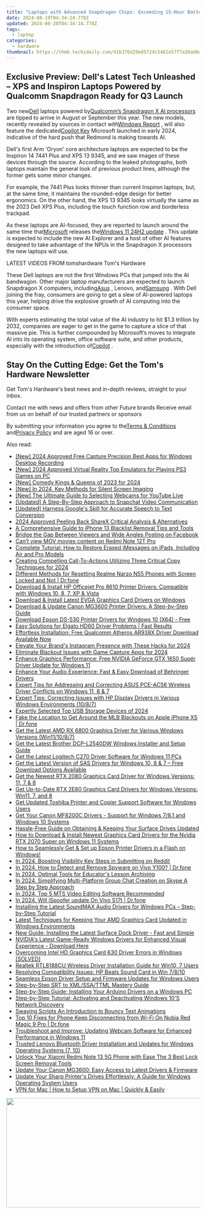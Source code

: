 ```yaml
---
title: "Laptops with Advanced Snapdragon Chips: Exceeding 15-Hour Battery Test Results and Keeping Pace with Leading Intel Models"
date: 2024-08-19T04:34:14.778Z
updated: 2024-08-20T04:34:14.778Z
tags:
  - laptop
categories:
  - hardware
thumbnail: https://thmb.techidaily.com/41b376d29e85724c5481e57f7a36ad6deb299d08d21887a298dcedb2ce73aa51.jpg
---
```


## Exclusive Preview: Dell's Latest Tech Unleashed – XPS and Inspiron Laptops Powered by Qualcomm Snapdragon Ready for Q3 Launch

Two new[Dell](https://tools.techidaily.com) laptops powered by[Qualcomm’s Snapdragon X AI processors](https://tools.techidaily.com) are tipped to arrive in August or September this year. The new models, recently revealed by sources in contact with[Windows Report](https://windowsreport.com/exclusive-images-this-is-dells-upcoming-lineup-with-elite-x-intel-ultra-cpus/) , will also feature the dedicated[Copilot Key](https://tools.techidaily.com) Microsoft launched in early 2024, indicative of the hard push that Redmond is making towards AI.

 Dell's first Arm 'Oryon' core architecture laptops are expected to be the Inspiron 14 7441 Plus and XPS 13 9345, and we saw images of these devices through the source. According to the leaked photographs, both laptops maintain the general look of previous product lines, although the former gets some minor changes.

 For example, the 7441 Plus looks thinner than current Inspiron laptops, but, at the same time, it maintains the rounded-edge design for better ergonomics. On the other hand, the XPS 13 9345 looks virtually the same as the 2023 Dell XPS Plus, including the touch function row and borderless trackpad.

 As these laptops are AI-focused, they are reported to launch around the same time that[Microsoft](https://tools.techidaily.com) releases the[Windows 11 24H2 update](https://tools.techidaily.com) . This update is expected to include the new AI Explorer and a host of other AI features designed to take advantage of the NPUs in the Snapdragon X processors the new laptops will use.

 LATEST VIDEOS FROM tomshardware Tom's Hardware

 These Dell laptops are not the first Windows PCs that jumped into the AI bandwagon. Other major laptop manufacturers are expected to launch Snapdragon X computers, including[Asus](https://tools.techidaily.com) , Lenovo, and[Samsung](https://tools.techidaily.com) . With Dell joining the fray, consumers are going to get a slew of AI-powered laptops this year, helping drive the explosive growth of AI computing into the consumer space.

 With experts estimating the total value of the AI industry to hit $1.3 trillion by 2032, companies are eager to get in the game to capture a slice of that massive pie. This is further compounded by Microsoft’s moves to integrate AI into its operating system, office software suite, and other products, especially with the introduction of[Copilot](https://tools.techidaily.com) .

## Stay On the Cutting Edge: Get the Tom's Hardware Newsletter

 Get Tom's Hardware's best news and in-depth reviews, straight to your inbox.

 Contact me with news and offers from other Future brands  Receive email from us on behalf of our trusted partners or sponsors

 By submitting your information you agree to the[Terms & Conditions](https://futureplc.com/terms-conditions/) and[Privacy Policy](https://futureplc.com/privacy-policy/) and are aged 16 or over.

<ins class="adsbygoogle"
     style="display:block"
     data-ad-format="autorelaxed"
     data-ad-client="ca-pub-7571918770474297"
     data-ad-slot="1223367746"></ins>



<ins class="adsbygoogle"
     style="display:block"
     data-ad-client="ca-pub-7571918770474297"
     data-ad-slot="8358498916"
     data-ad-format="auto"
     data-full-width-responsive="true"></ins>

<span class="atpl-alsoreadstyle">Also read:</span>
<div><ul>
<li><a href="https://visual-screen-recording.techidaily.com/new-2024-approved-free-capture-precision-best-apps-for-windows-desktop-recording/"><u>[New] 2024 Approved  Free Capture Precision  Best Apps for Windows Desktop Recording</u></a></li>
<li><a href="https://screen-recording.techidaily.com/new-2024-approved-virtual-reality-top-emulators-for-playing-ps3-games-on-pc/"><u>[New] 2024 Approved  Virtual Reality  Top Emulators for Playing PS3 Games on PC</u></a></li>
<li><a href="https://twitter-clips.techidaily.com/new-comedy-kings-and-queens-of-2023-for-2024/"><u>[New] Comedy Kings & Queens of 2023 for 2024</u></a></li>
<li><a href="https://screen-capture.techidaily.com/new-in-2024-key-methods-for-silent-screen-imaging/"><u>[New] In 2024, Key Methods for Silent Screen Imaging</u></a></li>
<li><a href="https://facebook-video-share.techidaily.com/new-the-ultimate-guide-to-selecting-webcams-for-youtube-live/"><u>[New] The Ultimate Guide to Selecting Webcams for YouTube Live</u></a></li>
<li><a href="https://snapchat-videos.techidaily.com/updated-a-step-by-step-approach-to-snapchat-video-communication/"><u>[Updated] A Step-By-Step Approach to Snapchat Video Communication</u></a></li>
<li><a href="https://screen-video-capture.techidaily.com/updated-harness-googles-skill-for-accurate-speech-to-text-conversion/"><u>[Updated] Harness Google's Skill for Accurate Speech to Text Conversion</u></a></li>
<li><a href="https://screen-activity-recording.techidaily.com/2024-approved-peeling-back-sharex-critical-analysis-and-alternatives/"><u>2024 Approved  Peeling Back ShareX  Critical Analysis & Alternatives</u></a></li>
<li><a href="https://ios-unlock.techidaily.com/a-comprehensive-guide-to-iphone-13-blacklist-removal-tips-and-tools-by-drfone-ios/"><u>A Comprehensive Guide to iPhone 13 Blacklist Removal Tips and Tools</u></a></li>
<li><a href="https://facebook-clips.techidaily.com/bridge-the-gap-between-viewers-and-wide-angles-posting-on-facebook/"><u>Bridge the Gap Between Viewers and Wide Angles  Posting on Facebook</u></a></li>
<li><a href="https://phone-solutions.techidaily.com/can-t-view-mov-movies-content-on-redmi-note-12t-pro-by-aiseesoft-video-converter-play-mov-on-android/"><u>Can’t view MOV movies content on Redmi Note 12T Pro</u></a></li>
<li><a href="https://os-tips.techidaily.com/complete-tutorial-how-to-restore-erased-imessages-on-ipads-including-air-and-pro-models/"><u>Complete Tutorial: How to Restore Erased iMessages on iPads, Including Air and Pro Models</u></a></li>
<li><a href="https://facebook-video-recording.techidaily.com/creating-compelling-call-to-actions-utilizing-three-critical-copy-techniques-for-2024/"><u>Creating Compelling Call-To-Actions  Utilizing Three Critical Copy Techniques for 2024</u></a></li>
<li><a href="https://techidaily.com/different-methods-for-resetting-realme-narzo-n55-phones-with-screen-locked-and-not-drfone-by-drfone-reset-android-reset-android/"><u>Different Methods for Resetting Realme Narzo N55 Phones with Screen Locked and Not | Dr.fone</u></a></li>
<li><a href="https://hardware-updates.techidaily.com/download-and-install-hp-officejet-pro-8610-printer-drivers-compatible-with-windows-10-8-7-xp-and-vista/"><u>Download & Install HP Officejet Pro 8610 Printer Drivers: Compatible with Windows 10, 8, 7, XP & Vista</u></a></li>
<li><a href="https://hardware-updates.techidaily.com/download-and-install-latest-evga-graphics-card-drivers-on-windows/"><u>Download & Install Latest EVGA Graphics Card Drivers on Windows</u></a></li>
<li><a href="https://hardware-updates.techidaily.com/download-and-update-canon-mg3600-printer-drivers-a-step-by-step-guide/"><u>Download & Update Canon MG3600 Printer Drivers: A Step-by-Step Guide</u></a></li>
<li><a href="https://hardware-updates.techidaily.com/download-epson-ds-530-printer-drivers-for-windows-10-x64-free/"><u>Download Epson DS-530 Printer Drivers for Windows 10 (X64) - Free</u></a></li>
<li><a href="https://hardware-updates.techidaily.com/easy-solutions-for-elgato-hd60-driver-problems-fast-results/"><u>Easy Solutions for Elgato HD60 Driver Problems | Fast Results</u></a></li>
<li><a href="https://hardware-updates.techidaily.com/1722975663205-effortless-installation-free-qualcomm-atheros-ar938x-driver-download-available-now/"><u>Effortless Installation: Free Qualcomm Atheros AR938X Driver Download Available Now</u></a></li>
<li><a href="https://instagram-clips.techidaily.com/elevate-your-brands-instagram-presence-with-these-hacks-for-2024/"><u>Elevate Your Brand's Instagram Presence with These Hacks for 2024</u></a></li>
<li><a href="https://screen-activity-recording.techidaily.com/eliminate-blackout-issues-with-game-capture-apps-for-2024/"><u>Eliminate Blackout Issues with Game Capture Apps for 2024</u></a></li>
<li><a href="https://hardware-updates.techidaily.com/enhance-graphics-performance-free-nvidia-geforce-gtx-1650-super-driver-update-for-windows-11/"><u>Enhance Graphics Performance: Free NVIDIA GeForce GTX 1650 Supér Driver Update for Windows 11</u></a></li>
<li><a href="https://hardware-updates.techidaily.com/1722969385395-enhance-your-audio-experience-fast-and-easy-download-of-behringer-drivers/"><u>Enhance Your Audio Experience: Fast & Easy Download of Behringer Drivers</u></a></li>
<li><a href="https://hardware-updates.techidaily.com/expert-tips-for-addressing-and-correcting-asus-pce-ac56-wireless-driver-conflicts-on-windows-11-8-and-7/"><u>Expert Tips for Addressing and Correcting ASUS PCE-AC56 Wireless Driver Conflicts on Windows 11, 8 & 7</u></a></li>
<li><a href="https://hardware-updates.techidaily.com/expert-tips-correcting-issues-with-hp-display-drivers-in-various-windows-environments-1087/"><u>Expert Tips: Correcting Issues with HP Display Drivers in Various Windows Environments (10/8/7)</u></a></li>
<li><a href="https://buynow-reviews.techidaily.com/expertly-selected-top-usb-storage-devices-of-2024/"><u>Expertly Selected Top USB Storage Devices of 2024</u></a></li>
<li><a href="https://fake-location.techidaily.com/fake-the-location-to-get-around-the-mlb-blackouts-on-apple-iphone-xs-drfone-by-drfone-virtual-ios/"><u>Fake the Location to Get Around the MLB Blackouts on Apple iPhone XS | Dr.fone</u></a></li>
<li><a href="https://hardware-updates.techidaily.com/get-the-latest-amd-rx-6800-graphics-driver-for-various-windows-versions-win111087/"><u>Get the Latest AMD RX 6800 Graphics Driver for Various Windows Versions (Win11/10/8/7)</u></a></li>
<li><a href="https://hardware-updates.techidaily.com/get-the-latest-brother-dcp-l2540dw-windows-installer-and-setup-guide/"><u>Get the Latest Brother DCP-L2540DW Windows Installer and Setup Guide</u></a></li>
<li><a href="https://hardware-updates.techidaily.com/get-the-latest-logitech-c270-driver-software-for-windows-11-pcs/"><u>Get the Latest Logitech C270 Driver Software for Windows 11 PCs</u></a></li>
<li><a href="https://hardware-updates.techidaily.com/1722965783755-get-the-latest-version-of-sas-drivers-for-windows-10-8-and-7-free-download-options-available/"><u>Get the Latest Version of SAS Drivers for Windows 10, 8 & 7 – Free Download Options Available</u></a></li>
<li><a href="https://hardware-updates.techidaily.com/get-the-newest-rtx-2080-graphics-card-driver-for-windows-versions-11-7-and-8/"><u>Get the Newest RTX 2080 Graphics Card Driver for Windows Versions: 11, 7 & 8</u></a></li>
<li><a href="https://hardware-updates.techidaily.com/get-up-to-date-rtx-2e80-graphics-card-drivers-for-windows-versions-win11-7-and-8/"><u>Get Up-to-Date RTX 2E80 Graphics Card Drivers for Windows Versions: Win11, 7, and 8</u></a></li>
<li><a href="https://hardware-updates.techidaily.com/get-updated-toshiba-printer-and-copier-support-software-for-windows-users/"><u>Get Updated Toshiba Printer and Copier Support Software for Windows Users</u></a></li>
<li><a href="https://hardware-updates.techidaily.com/get-your-canon-mf8200c-drivers-support-for-windows-781-and-windows-10-systems/"><u>Get Your Canon MF8200C Drivers - Support for Windows 7/8.1 and Windows 10 Systems</u></a></li>
<li><a href="https://hardware-updates.techidaily.com/hassle-free-guide-on-obtaining-and-keeping-your-surface-drives-updated/"><u>Hassle-Free Guide on Obtaining & Keeping Your Surface Drives Updated</u></a></li>
<li><a href="https://hardware-updates.techidaily.com/how-to-download-and-install-newest-graphics-card-drivers-for-the-nvidia-rtx-2070-super-on-windows-11-systems/"><u>How to Download & Install Newest Graphics Card Drivers for the Nvidia RTX 2070 Super on Windows 11 Systems</u></a></li>
<li><a href="https://hardware-updates.techidaily.com/1722970738333-how-to-seamlessly-get-and-set-up-epson-printer-drivers-in-a-flash-on-windows/"><u>How to Seamlessly Get & Set up Epson Printer Drivers in a Flash on Windows!</u></a></li>
<li><a href="https://extra-tips.techidaily.com/in-2024-boosting-visibility-key-steps-in-submitting-on-reddit/"><u>In 2024, Boosting Visibility  Key Steps in Submitting on Reddit</u></a></li>
<li><a href="https://android-location-track.techidaily.com/in-2024-how-to-detect-and-remove-spyware-on-vivo-y100-drfone-by-drfone-virtual-android/"><u>In 2024, How to Detect and Remove Spyware on Vivo Y100? | Dr.fone</u></a></li>
<li><a href="https://remote-screen-capture.techidaily.com/in-2024-optimal-tools-for-educators-lesson-archiving/"><u>In 2024, Optimal Tools for Educator's Lesson Archiving</u></a></li>
<li><a href="https://screen-mirroring-recording.techidaily.com/in-2024-simplifying-multi-platform-group-chat-creation-on-skype-a-step-by-step-approach/"><u>In 2024, Simplifying Multi-Platform Group Chat Creation on Skype  A Step by Step Approach</u></a></li>
<li><a href="https://smart-video-creator.techidaily.com/in-2024-top-5-mts-video-editing-software-recommended/"><u>In 2024, Top 5 MTS Video Editing Software Recommended</u></a></li>
<li><a href="https://phone-solutions.techidaily.com/in-2024-will-ispoofer-update-on-vivo-s17t-drfone-by-drfone-virtual-android/"><u>In 2024, Will iSpoofer update On Vivo S17t | Dr.fone</u></a></li>
<li><a href="https://hardware-updates.techidaily.com/installing-the-latest-soundmax-audio-drivers-for-windows-pcs-step-by-step-tutorial/"><u>Installing the Latest SoundMAX Audio Drivers for Windows PCs – Step-by-Step Tutorial</u></a></li>
<li><a href="https://hardware-updates.techidaily.com/latest-techniques-for-keeping-your-amd-graphics-card-updated-in-windows-environments/"><u>Latest Techniques for Keeping Your AMD Graphics Card Updated in Windows Environments</u></a></li>
<li><a href="https://hardware-updates.techidaily.com/new-guide-installing-the-latest-surface-dock-driver-fast-and-simple/"><u>New Guide: Installing the Latest Surface Dock Driver - Fast and Simple</u></a></li>
<li><a href="https://hardware-updates.techidaily.com/nvidias-latest-game-ready-windows-drivers-for-enhanced-visual-experience-download-here/"><u>NVIDIA's Latest Game-Ready Windows Drivers for Enhanced Visual Experience - Download Here</u></a></li>
<li><a href="https://hardware-updates.techidaily.com/overcoming-intel-hd-graphics-card-630-driver-errors-in-windows-solved/"><u>Overcoming Intel HD Graphics Card 630 Driver Errors in Windows [SOLVED]</u></a></li>
<li><a href="https://hardware-updates.techidaily.com/realtek-rtl8188cu-wireless-driver-installation-guide-for-win10-7-users/"><u>Realtek RTL8188CU Wireless Driver Installation Guide for Win10, 7 Users</u></a></li>
<li><a href="https://hardware-updates.techidaily.com/resolving-compatibility-issues-hp-beats-sound-card-in-win-7810/"><u>Resolving Compatibility Issues: HP Beats Sound Card in Win 7/8/10</u></a></li>
<li><a href="https://hardware-updates.techidaily.com/seamless-epson-driver-setup-and-firmware-updates-for-windows-users/"><u>Seamless Epson Driver Setup and Firmware Updates for Windows Users</u></a></li>
<li><a href="https://article-tips.techidaily.com/step-by-step-srt-to-xmlssattml-mastery-guide/"><u>Step-by-Step  SRT to XML/SSA/TTML Mastery Guide</u></a></li>
<li><a href="https://hardware-updates.techidaily.com/step-by-step-guide-installing-your-arduino-drivers-on-a-windows-pc/"><u>Step-by-Step Guide: Installing Your Arduino Drivers on a Windows PC</u></a></li>
<li><a href="https://tech-renaissance.techidaily.com/step-by-step-tutorial-activating-and-deactivating-windows-10s-network-discovery/"><u>Step-by-Step Tutorial: Activating and Deactivating Windows 10'S Network Discovery</u></a></li>
<li><a href="https://youtube-clips.techidaily.com/swaying-scripts-an-introduction-to-bouncy-text-animations/"><u>Swaying Scripts  An Introduction to Bouncy Text Animations</u></a></li>
<li><a href="https://howto.techidaily.com/top-10-fixes-for-phone-keep-disconnecting-from-wi-fi-on-nubia-red-magic-9-pro-drfone-by-drfone-fix-android-problems-fix-android-problems/"><u>Top 10 Fixes for Phone Keep Disconnecting from Wi-Fi On Nubia Red Magic 9 Pro | Dr.fone</u></a></li>
<li><a href="https://hardware-updates.techidaily.com/troubleshoot-and-improve-updating-webcam-software-for-enhanced-performance-in-windows-11/"><u>Troubleshoot and Improve: Updating Webcam Software for Enhanced Performance in Windows 11</u></a></li>
<li><a href="https://hardware-updates.techidaily.com/trusted-lenovo-bluetooth-driver-installation-and-updates-for-windows-operating-systems-7-10/"><u>Trusted Lenovo Bluetooth Driver Installation and Updates for Windows Operating Systems (7, 10)</u></a></li>
<li><a href="https://unlock-android.techidaily.com/unlock-your-xiaomi-redmi-note-13-5g-phone-with-ease-the-3-best-lock-screen-removal-tools-by-drfone-android/"><u>Unlock Your Xiaomi Redmi Note 13 5G Phone with Ease The 3 Best Lock Screen Removal Tools</u></a></li>
<li><a href="https://hardware-updates.techidaily.com/update-your-canon-mg3600-easy-access-to-latest-drivers-and-firmware/"><u>Update Your Canon MG3600: Easy Access to Latest Drivers & Firmware</u></a></li>
<li><a href="https://hardware-updates.techidaily.com/update-your-sharp-printers-drives-effortlessly-a-guide-for-windows-operating-system-users/"><u>Update Your Sharp Printer's Drives Effortlessly: A Guide for Windows Operating System Users</u></a></li>
<li><a href="https://tech-hub.techidaily.com/vpn-for-mac-how-to-setup-vpn-on-mac-quickly-and-easily/"><u>VPN for Mac | How to Setup VPN on Mac | Quickly & Easily</u></a></li>
</ul></div>

<!-- affiliate ads begin -->
<a href="https://cowinaudio.pxf.io/c/5597632/1116855/13794" target="_top" id="1116855"><img src="//a.impactradius-go.com/display-ad/13794-1116855" border="0" alt="" width="767" height="285"/></a><img height="0" width="0" src="https://imp.pxf.io/i/5597632/1116855/13794" style="position:absolute;visibility:hidden;" border="0" />
<!-- affiliate ads end -->